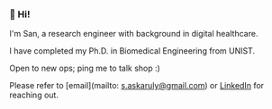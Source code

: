 ### 👋 Hi!  
  
I'm San, a research engineer with background in digital healthcare.

I have completed my Ph.D. in Biomedical Engineering from UNIST.

Open to new ops; ping me to talk shop :)

Please refer to [email](mailto: s.askaruly@gmail.com) or [LinkedIn](https://www.linkedin.com/in/tuttelikz/) for reaching out.

<!-- ![Metrics](https://metrics.lecoq.io/tuttelikz?template=terminal&base.header=0&base.activity=0&base.community=0&base.repositories=0&base.metadata=0&languages=1&languages.ignored=html%2C%20css%2C%20jupyter%20notebook%2C%20m&languages.limit=8&languages.sections=most-used&languages.colors=github&languages.threshold=0%25&languages.indepth=false&languages.recent.load=300&languages.recent.days=14&config.timezone=Asia%2FSeoul) -->

<!-- ⚡ Fun fact: I like tropical house and horse meat :see_no_evil:
 -->
<!-- You could reach me via [email](mailto:s.askaruly@gmail.com) for any help/suggestions, although I could be late to respond due to my dissertation ㅠㅠ -->


<!-- <p align="center">More:</p>  
<p align="center">
<a href="https://www.linkedin.com/in/askaruly/"><img src="./_linkedin.svg" alt="drawing" height="30"/></a> <a href="https://scholar.google.com/citations?user=dlBzeXoAAAAJ&hl=en"><img src="./_scholar.svg" alt="drawing" height="30"/></a>
</p> -->

<!-- <p align="center">To stay <i>connected</i>:</p>  
<p align="center">
<a href="https://scholar.google.com/citations?user=dlBzeXoAAAAJ&hl=en"><img src="./_scholar.svg" alt="drawing" height="30"/></a>  <a href="https://www.linkedin.com/in/askaruly/"><img src="./_linkedin.svg" alt="drawing" height="30"/></a> <a href="https://stackoverflow.com/users/5151687/san-askaruly"><img src="./_so.png" alt="drawing" height="30"/></a> <a href="https://www.kaggle.com/tuttelikz"><img src="./_kaggle.svg" alt="drawing" height="30"/></a>  
</p> -->


  
<!--

**tuttelikz/tuttelikz** is a ✨ _special_ ✨ repository because its `README.md` (this file) appears on your GitHub profile.

BME Research at TBL

- 🔭 I’m currently working on ...
- 🌱 I’m currently learning ...
- 👯 I’m looking to collaborate on ...
- 🤔 I’m looking for help with ...
- 💬 Ask me about ...
- 📫 How to reach me: ...
- 😄 Pronouns: ...
- ⚡ Fun fact: Eat horse meat
- 🔭 I’m currently working on ...
- 👋
-->
